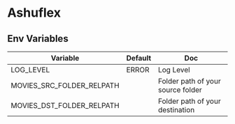 # Ashuflex
## Env Variables
| Variable | Default | Doc                               |
|----------|---------|-----------------------------------|
| LOG_LEVEL         |    ERROR     | Log Level |
| MOVIES_SRC_FOLDER_RELPATH         |         | Folder path of your source folder |
| MOVIES_DST_FOLDER_RELPATH         |         | Folder path of your destination   |